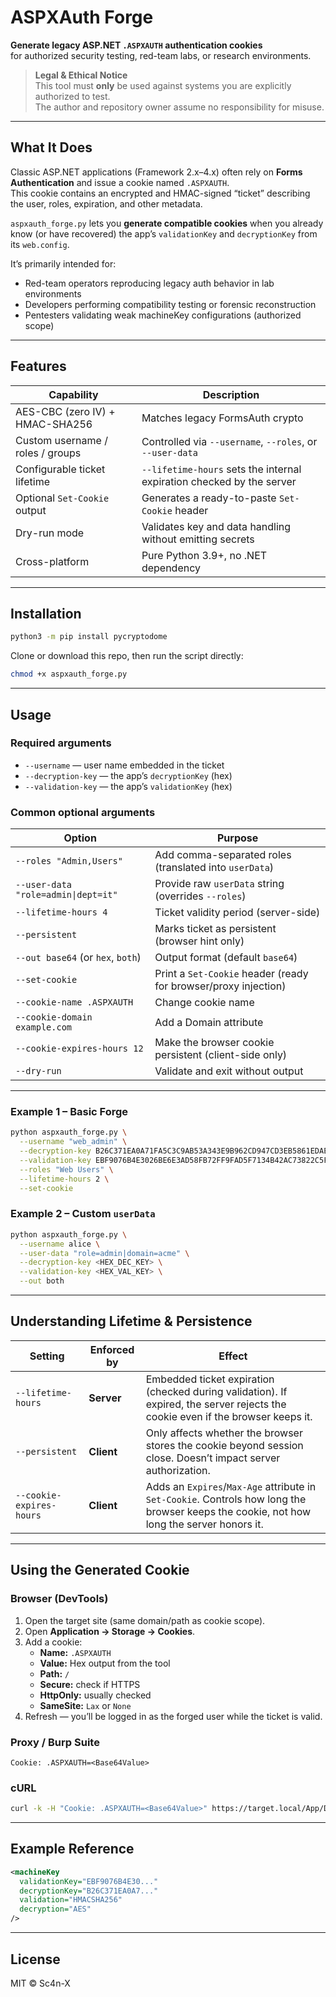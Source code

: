 # ASPXAuth Forge

**Generate legacy ASP.NET `.ASPXAUTH` authentication cookies**  
for authorized security testing, red-team labs, or research environments.

> **Legal & Ethical Notice**  
> This tool must **only** be used against systems you are explicitly authorized to test.  
> The author and repository owner assume no responsibility for misuse.

---

## What It Does

Classic ASP.NET applications (Framework 2.x–4.x) often rely on **Forms Authentication**
and issue a cookie named `.ASPXAUTH`.  
This cookie contains an encrypted and HMAC-signed “ticket” describing the user, roles,
expiration, and other metadata.

`aspxauth_forge.py` lets you **generate compatible cookies** when you already know
(or have recovered) the app’s `validationKey` and `decryptionKey` from its `web.config`.

It’s primarily intended for:
- Red-team operators reproducing legacy auth behavior in lab environments  
- Developers performing compatibility testing or forensic reconstruction  
- Pentesters validating weak machineKey configurations (authorized scope)

---

## Features

| Capability | Description |
|-------------|--------------|
| AES-CBC (zero IV) + HMAC-SHA256 | Matches legacy FormsAuth crypto |
| Custom username / roles / groups | Controlled via `--username`, `--roles`, or `--user-data` |
| Configurable ticket lifetime | `--lifetime-hours` sets the internal expiration checked by the server |
| Optional `Set-Cookie` output | Generates a ready-to-paste `Set-Cookie` header |
| Dry-run mode | Validates key and data handling without emitting secrets |
| Cross-platform | Pure Python 3.9+, no .NET dependency |

---

## Installation

```bash
python3 -m pip install pycryptodome
```

Clone or download this repo, then run the script directly:

```bash
chmod +x aspxauth_forge.py
```

---

## Usage

### Required arguments
- `--username` — user name embedded in the ticket  
- `--decryption-key` — the app’s `decryptionKey` (hex)  
- `--validation-key` — the app’s `validationKey` (hex)  

### Common optional arguments

| Option | Purpose |
|-------|---------|
| `--roles "Admin,Users"` | Add comma-separated roles (translated into `userData`) |
| `--user-data "role=admin\|dept=it"` | Provide raw `userData` string (overrides `--roles`) |
| `--lifetime-hours 4` | Ticket validity period (server-side) |
| `--persistent` | Marks ticket as persistent (browser hint only) |
| `--out base64` (or `hex`, `both`) | Output format (default `base64`) |
| `--set-cookie` | Print a `Set-Cookie` header (ready for browser/proxy injection) |
| `--cookie-name .ASPXAUTH` | Change cookie name |
| `--cookie-domain example.com` | Add a Domain attribute |
| `--cookie-expires-hours 12` | Make the browser cookie persistent (client-side only) |
| `--dry-run` | Validate and exit without output |

---

### Example 1 – Basic Forge

```bash
python aspxauth_forge.py \
  --username "web_admin" \
  --decryption-key B26C371EA0A71FA5C3C9AB53A343E9B962CD947CD3EB5861EDAE4CCC6B019581 \
  --validation-key EBF9076B4E3026BE6E3AD58FB72FF9FAD5F7134B42AC73822C5F3EE159F20214B73A80016F9DDB56BD194C268870845F7A60B39DEF96B553A022F1BA56A18B80 \
  --roles "Web Users" \
  --lifetime-hours 2 \
  --set-cookie
```

### Example 2 – Custom `userData`

```bash
python aspxauth_forge.py \
  --username alice \
  --user-data "role=admin|domain=acme" \
  --decryption-key <HEX_DEC_KEY> \
  --validation-key <HEX_VAL_KEY> \
  --out both
```

---

## Understanding Lifetime & Persistence

| Setting | Enforced by | Effect |
|----------|--------------|--------|
| `--lifetime-hours` | **Server** | Embedded ticket expiration (checked during validation). If expired, the server rejects the cookie even if the browser keeps it. |
| `--persistent` | **Client** | Only affects whether the browser stores the cookie beyond session close. Doesn’t impact server authorization. |
| `--cookie-expires-hours` | **Client** | Adds an `Expires`/`Max-Age` attribute in `Set-Cookie`. Controls how long the browser keeps the cookie, not how long the server honors it. |

---

## Using the Generated Cookie

### Browser (DevTools)

1. Open the target site (same domain/path as cookie scope).  
2. Open **Application → Storage → Cookies**.  
3. Add a cookie:
   - **Name:** `.ASPXAUTH`
   - **Value:** Hex output from the tool  
   - **Path:** `/`
   - **Secure:** check if HTTPS  
   - **HttpOnly:** usually checked  
   - **SameSite:** `Lax` or `None`
4. Refresh — you’ll be logged in as the forged user while the ticket is valid.

### Proxy / Burp Suite

```
Cookie: .ASPXAUTH=<Base64Value>
```

### cURL

```bash
curl -k -H "Cookie: .ASPXAUTH=<Base64Value>" https://target.local/App/Default.aspx
```

---

## Example Reference

```xml
<machineKey
  validationKey="EBF9076B4E30..."
  decryptionKey="B26C371EA0A7..."
  validation="HMACSHA256"
  decryption="AES"
/>
```

---

## License

MIT © Sc4n-X
